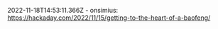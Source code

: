 2022-11-18T14:53:11.366Z - onsimius: https://hackaday.com/2022/11/15/getting-to-the-heart-of-a-baofeng/